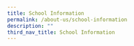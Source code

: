 ```yaml
---
title: School Information
permalink: /about-us/school-information
description: ""
third_nav_title: School Information
---
```

